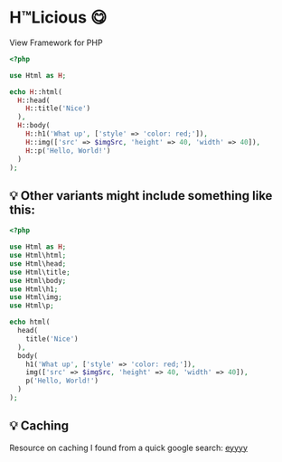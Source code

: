 # H™Licious 😋
View Framework for PHP

```php
<?php

use Html as H;

echo H::html(
  H::head(
    H::title('Nice')
  ),
  H::body(
    H::h1('What up', ['style' => 'color: red;']),
    H::img(['src' => $imgSrc, 'height' => 40, 'width' => 40]),
    H::p('Hello, World!')
  )
);
```

## 💡 Other variants might include something like this:

```php
<?php

use Html as H;
use Html\html;
use Html\head;
use Html\title;
use Html\body;
use Html\h1;
use Html\img;
use Html\p;

echo html(
  head(
    title('Nice')
  ),
  body(
    h1('What up', ['style' => 'color: red;']),
    img(['src' => $imgSrc, 'height' => 40, 'width' => 40]),
    p('Hello, World!')
  )
);
```

## 💡 Caching

Resource on caching I found from a quick google search: [eyyyy](https://catswhocode.com/phpcache/)



